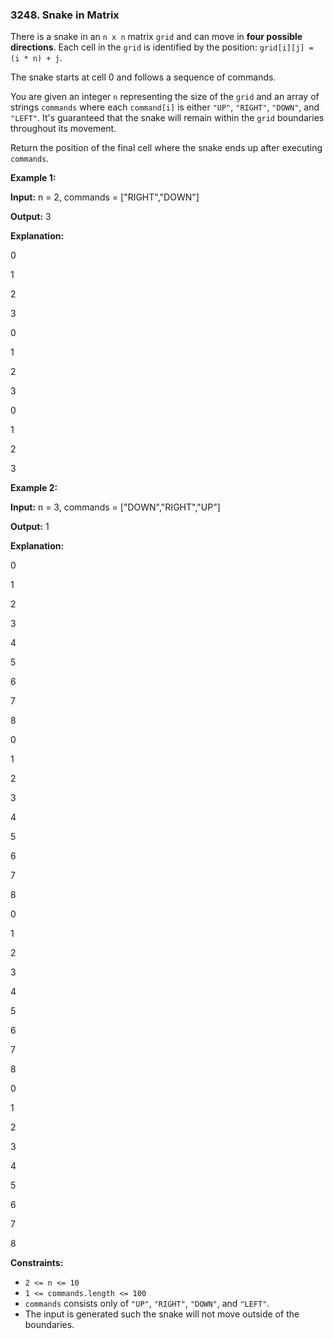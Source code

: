 ### 3248\. Snake in Matrix

There is a snake in an `n x n` matrix `grid` and can move in **four possible directions**. Each cell in the `grid` is identified by the position: `grid[i][j] = (i * n) + j`.

The snake starts at cell 0 and follows a sequence of commands.

You are given an integer `n` representing the size of the `grid` and an array of strings `commands` where each `command[i]` is either `"UP"`, `"RIGHT"`, `"DOWN"`, and `"LEFT"`. It's guaranteed that the snake will remain within the `grid` boundaries throughout its movement.

Return the position of the final cell where the snake ends up after executing `commands`.

**Example 1:**

**Input:** n = 2, commands = \["RIGHT","DOWN"\]

**Output:** 3

**Explanation:**

0

1

2

3

0

1

2

3

0

1

2

3

**Example 2:**

**Input:** n = 3, commands = \["DOWN","RIGHT","UP"\]

**Output:** 1

**Explanation:**

0

1

2

3

4

5

6

7

8

0

1

2

3

4

5

6

7

8

0

1

2

3

4

5

6

7

8

0

1

2

3

4

5

6

7

8

**Constraints:**

*   `2 <= n <= 10`
*   `1 <= commands.length <= 100`
*   `commands` consists only of `"UP"`, `"RIGHT"`, `"DOWN"`, and `"LEFT"`.
*   The input is generated such the snake will not move outside of the boundaries.
